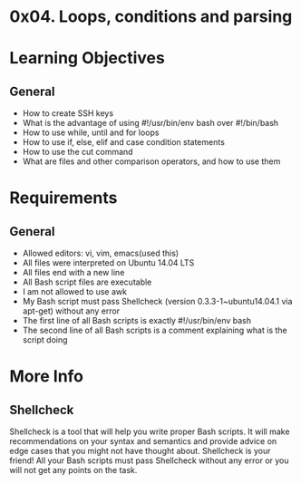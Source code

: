 # 0x04. Loops, conditions and parsing
# Learning Objectives
## General
* How to create SSH keys
* What is the advantage of using #!/usr/bin/env bash over #!/bin/bash
* How to use while, until and for loops
* How to use if, else, elif and case condition statements
* How to use the cut command
* What are files and other comparison operators, and how to use them
# Requirements
## General
* Allowed editors: vi, vim, emacs(used this)
* All files were interpreted on Ubuntu 14.04 LTS
* All files end with a new line
* All Bash script files are executable
* I am not allowed to use awk
* My Bash script must pass Shellcheck (version 0.3.3-1~ubuntu14.04.1 via apt-get) without any error
* The first line of all Bash scripts is exactly #!/usr/bin/env bash
* The second line of all Bash scripts is a comment explaining what is the script doing
# More Info
## Shellcheck
Shellcheck is a tool that will help you write proper Bash scripts. It will make recommendations on your syntax and semantics and provide advice on edge cases that you might not have thought about. Shellcheck is your friend! All your Bash scripts must pass Shellcheck without any error or you will not get any points on the task.